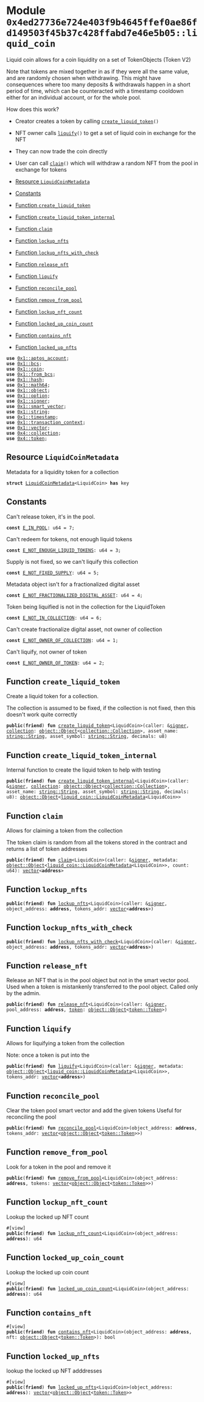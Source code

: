
<a id="0x4ed27736e724e403f9b4645ffef0ae86fd149503f45b37c428ffabd7e46e5b05_liquid_coin"></a>

# Module `0x4ed27736e724e403f9b4645ffef0ae86fd149503f45b37c428ffabd7e46e5b05::liquid_coin`

Liquid coin allows for a coin liquidity on a set of TokenObjects (Token V2)

Note that tokens are mixed together in as if they were all the same value, and are
randomly chosen when withdrawing.  This might have consequences where too many
deposits & withdrawals happen in a short period of time, which can be counteracted with
a timestamp cooldown either for an individual account, or for the whole pool.

How does this work?
- Creator creates a token by calling <code><a href="liquid_coin.md#0x4ed27736e724e403f9b4645ffef0ae86fd149503f45b37c428ffabd7e46e5b05_liquid_coin_create_liquid_token">create_liquid_token</a>()</code>
- NFT owner calls <code><a href="liquid_coin.md#0x4ed27736e724e403f9b4645ffef0ae86fd149503f45b37c428ffabd7e46e5b05_liquid_coin_liquify">liquify</a>()</code> to get a set of liquid coin in exchange for the NFT
- They can now trade the coin directly
- User can call <code><a href="liquid_coin.md#0x4ed27736e724e403f9b4645ffef0ae86fd149503f45b37c428ffabd7e46e5b05_liquid_coin_claim">claim</a>()</code> which will withdraw a random NFT from the pool in exchange for tokens


-  [Resource `LiquidCoinMetadata`](#0x4ed27736e724e403f9b4645ffef0ae86fd149503f45b37c428ffabd7e46e5b05_liquid_coin_LiquidCoinMetadata)
-  [Constants](#@Constants_0)
-  [Function `create_liquid_token`](#0x4ed27736e724e403f9b4645ffef0ae86fd149503f45b37c428ffabd7e46e5b05_liquid_coin_create_liquid_token)
-  [Function `create_liquid_token_internal`](#0x4ed27736e724e403f9b4645ffef0ae86fd149503f45b37c428ffabd7e46e5b05_liquid_coin_create_liquid_token_internal)
-  [Function `claim`](#0x4ed27736e724e403f9b4645ffef0ae86fd149503f45b37c428ffabd7e46e5b05_liquid_coin_claim)
-  [Function `lockup_nfts`](#0x4ed27736e724e403f9b4645ffef0ae86fd149503f45b37c428ffabd7e46e5b05_liquid_coin_lockup_nfts)
-  [Function `lockup_nfts_with_check`](#0x4ed27736e724e403f9b4645ffef0ae86fd149503f45b37c428ffabd7e46e5b05_liquid_coin_lockup_nfts_with_check)
-  [Function `release_nft`](#0x4ed27736e724e403f9b4645ffef0ae86fd149503f45b37c428ffabd7e46e5b05_liquid_coin_release_nft)
-  [Function `liquify`](#0x4ed27736e724e403f9b4645ffef0ae86fd149503f45b37c428ffabd7e46e5b05_liquid_coin_liquify)
-  [Function `reconcile_pool`](#0x4ed27736e724e403f9b4645ffef0ae86fd149503f45b37c428ffabd7e46e5b05_liquid_coin_reconcile_pool)
-  [Function `remove_from_pool`](#0x4ed27736e724e403f9b4645ffef0ae86fd149503f45b37c428ffabd7e46e5b05_liquid_coin_remove_from_pool)
-  [Function `lockup_nft_count`](#0x4ed27736e724e403f9b4645ffef0ae86fd149503f45b37c428ffabd7e46e5b05_liquid_coin_lockup_nft_count)
-  [Function `locked_up_coin_count`](#0x4ed27736e724e403f9b4645ffef0ae86fd149503f45b37c428ffabd7e46e5b05_liquid_coin_locked_up_coin_count)
-  [Function `contains_nft`](#0x4ed27736e724e403f9b4645ffef0ae86fd149503f45b37c428ffabd7e46e5b05_liquid_coin_contains_nft)
-  [Function `locked_up_nfts`](#0x4ed27736e724e403f9b4645ffef0ae86fd149503f45b37c428ffabd7e46e5b05_liquid_coin_locked_up_nfts)


<pre><code><b>use</b> <a href="">0x1::aptos_account</a>;
<b>use</b> <a href="">0x1::bcs</a>;
<b>use</b> <a href="">0x1::coin</a>;
<b>use</b> <a href="">0x1::from_bcs</a>;
<b>use</b> <a href="">0x1::hash</a>;
<b>use</b> <a href="">0x1::math64</a>;
<b>use</b> <a href="">0x1::object</a>;
<b>use</b> <a href="">0x1::option</a>;
<b>use</b> <a href="">0x1::signer</a>;
<b>use</b> <a href="">0x1::smart_vector</a>;
<b>use</b> <a href="">0x1::string</a>;
<b>use</b> <a href="">0x1::timestamp</a>;
<b>use</b> <a href="">0x1::transaction_context</a>;
<b>use</b> <a href="">0x1::vector</a>;
<b>use</b> <a href="">0x4::collection</a>;
<b>use</b> <a href="">0x4::token</a>;
</code></pre>



<a id="0x4ed27736e724e403f9b4645ffef0ae86fd149503f45b37c428ffabd7e46e5b05_liquid_coin_LiquidCoinMetadata"></a>

## Resource `LiquidCoinMetadata`

Metadata for a liquidity token for a collection


<pre><code><b>struct</b> <a href="liquid_coin.md#0x4ed27736e724e403f9b4645ffef0ae86fd149503f45b37c428ffabd7e46e5b05_liquid_coin_LiquidCoinMetadata">LiquidCoinMetadata</a>&lt;LiquidCoin&gt; <b>has</b> key
</code></pre>



<a id="@Constants_0"></a>

## Constants


<a id="0x4ed27736e724e403f9b4645ffef0ae86fd149503f45b37c428ffabd7e46e5b05_liquid_coin_E_IN_POOL"></a>

Can't release token, it's in the pool.


<pre><code><b>const</b> <a href="liquid_coin.md#0x4ed27736e724e403f9b4645ffef0ae86fd149503f45b37c428ffabd7e46e5b05_liquid_coin_E_IN_POOL">E_IN_POOL</a>: u64 = 7;
</code></pre>



<a id="0x4ed27736e724e403f9b4645ffef0ae86fd149503f45b37c428ffabd7e46e5b05_liquid_coin_E_NOT_ENOUGH_LIQUID_TOKENS"></a>

Can't redeem for tokens, not enough liquid tokens


<pre><code><b>const</b> <a href="liquid_coin.md#0x4ed27736e724e403f9b4645ffef0ae86fd149503f45b37c428ffabd7e46e5b05_liquid_coin_E_NOT_ENOUGH_LIQUID_TOKENS">E_NOT_ENOUGH_LIQUID_TOKENS</a>: u64 = 3;
</code></pre>



<a id="0x4ed27736e724e403f9b4645ffef0ae86fd149503f45b37c428ffabd7e46e5b05_liquid_coin_E_NOT_FIXED_SUPPLY"></a>

Supply is not fixed, so we can't liquify this collection


<pre><code><b>const</b> <a href="liquid_coin.md#0x4ed27736e724e403f9b4645ffef0ae86fd149503f45b37c428ffabd7e46e5b05_liquid_coin_E_NOT_FIXED_SUPPLY">E_NOT_FIXED_SUPPLY</a>: u64 = 5;
</code></pre>



<a id="0x4ed27736e724e403f9b4645ffef0ae86fd149503f45b37c428ffabd7e46e5b05_liquid_coin_E_NOT_FRACTIONALIZED_DIGITAL_ASSET"></a>

Metadata object isn't for a fractionalized digital asset


<pre><code><b>const</b> <a href="liquid_coin.md#0x4ed27736e724e403f9b4645ffef0ae86fd149503f45b37c428ffabd7e46e5b05_liquid_coin_E_NOT_FRACTIONALIZED_DIGITAL_ASSET">E_NOT_FRACTIONALIZED_DIGITAL_ASSET</a>: u64 = 4;
</code></pre>



<a id="0x4ed27736e724e403f9b4645ffef0ae86fd149503f45b37c428ffabd7e46e5b05_liquid_coin_E_NOT_IN_COLLECTION"></a>

Token being liquified is not in the collection for the LiquidToken


<pre><code><b>const</b> <a href="liquid_coin.md#0x4ed27736e724e403f9b4645ffef0ae86fd149503f45b37c428ffabd7e46e5b05_liquid_coin_E_NOT_IN_COLLECTION">E_NOT_IN_COLLECTION</a>: u64 = 6;
</code></pre>



<a id="0x4ed27736e724e403f9b4645ffef0ae86fd149503f45b37c428ffabd7e46e5b05_liquid_coin_E_NOT_OWNER_OF_COLLECTION"></a>

Can't create fractionalize digital asset, not owner of collection


<pre><code><b>const</b> <a href="liquid_coin.md#0x4ed27736e724e403f9b4645ffef0ae86fd149503f45b37c428ffabd7e46e5b05_liquid_coin_E_NOT_OWNER_OF_COLLECTION">E_NOT_OWNER_OF_COLLECTION</a>: u64 = 1;
</code></pre>



<a id="0x4ed27736e724e403f9b4645ffef0ae86fd149503f45b37c428ffabd7e46e5b05_liquid_coin_E_NOT_OWNER_OF_TOKEN"></a>

Can't liquify, not owner of token


<pre><code><b>const</b> <a href="liquid_coin.md#0x4ed27736e724e403f9b4645ffef0ae86fd149503f45b37c428ffabd7e46e5b05_liquid_coin_E_NOT_OWNER_OF_TOKEN">E_NOT_OWNER_OF_TOKEN</a>: u64 = 2;
</code></pre>



<a id="0x4ed27736e724e403f9b4645ffef0ae86fd149503f45b37c428ffabd7e46e5b05_liquid_coin_create_liquid_token"></a>

## Function `create_liquid_token`

Create a liquid token for a collection.

The collection is assumed to be fixed, if the collection is not fixed, then this doesn't work quite correctly


<pre><code><b>public</b>(<b>friend</b>) <b>fun</b> <a href="liquid_coin.md#0x4ed27736e724e403f9b4645ffef0ae86fd149503f45b37c428ffabd7e46e5b05_liquid_coin_create_liquid_token">create_liquid_token</a>&lt;LiquidCoin&gt;(caller: &<a href="">signer</a>, <a href="">collection</a>: <a href="_Object">object::Object</a>&lt;<a href="_Collection">collection::Collection</a>&gt;, asset_name: <a href="_String">string::String</a>, asset_symbol: <a href="_String">string::String</a>, decimals: u8)
</code></pre>



<a id="0x4ed27736e724e403f9b4645ffef0ae86fd149503f45b37c428ffabd7e46e5b05_liquid_coin_create_liquid_token_internal"></a>

## Function `create_liquid_token_internal`

Internal function to create the liquid token to help with testing


<pre><code><b>public</b>(<b>friend</b>) <b>fun</b> <a href="liquid_coin.md#0x4ed27736e724e403f9b4645ffef0ae86fd149503f45b37c428ffabd7e46e5b05_liquid_coin_create_liquid_token_internal">create_liquid_token_internal</a>&lt;LiquidCoin&gt;(caller: &<a href="">signer</a>, <a href="">collection</a>: <a href="_Object">object::Object</a>&lt;<a href="_Collection">collection::Collection</a>&gt;, asset_name: <a href="_String">string::String</a>, asset_symbol: <a href="_String">string::String</a>, decimals: u8): <a href="_Object">object::Object</a>&lt;<a href="liquid_coin.md#0x4ed27736e724e403f9b4645ffef0ae86fd149503f45b37c428ffabd7e46e5b05_liquid_coin_LiquidCoinMetadata">liquid_coin::LiquidCoinMetadata</a>&lt;LiquidCoin&gt;&gt;
</code></pre>



<a id="0x4ed27736e724e403f9b4645ffef0ae86fd149503f45b37c428ffabd7e46e5b05_liquid_coin_claim"></a>

## Function `claim`

Allows for claiming a token from the collection

The token claim is random from all the tokens stored in the contract and returns a list of token addresses


<pre><code><b>public</b>(<b>friend</b>) <b>fun</b> <a href="liquid_coin.md#0x4ed27736e724e403f9b4645ffef0ae86fd149503f45b37c428ffabd7e46e5b05_liquid_coin_claim">claim</a>&lt;LiquidCoin&gt;(caller: &<a href="">signer</a>, metadata: <a href="_Object">object::Object</a>&lt;<a href="liquid_coin.md#0x4ed27736e724e403f9b4645ffef0ae86fd149503f45b37c428ffabd7e46e5b05_liquid_coin_LiquidCoinMetadata">liquid_coin::LiquidCoinMetadata</a>&lt;LiquidCoin&gt;&gt;, count: u64): <a href="">vector</a>&lt;<b>address</b>&gt;
</code></pre>



<a id="0x4ed27736e724e403f9b4645ffef0ae86fd149503f45b37c428ffabd7e46e5b05_liquid_coin_lockup_nfts"></a>

## Function `lockup_nfts`



<pre><code><b>public</b>(<b>friend</b>) <b>fun</b> <a href="liquid_coin.md#0x4ed27736e724e403f9b4645ffef0ae86fd149503f45b37c428ffabd7e46e5b05_liquid_coin_lockup_nfts">lockup_nfts</a>&lt;LiquidCoin&gt;(caller: &<a href="">signer</a>, object_address: <b>address</b>, tokens_addr: <a href="">vector</a>&lt;<b>address</b>&gt;)
</code></pre>



<a id="0x4ed27736e724e403f9b4645ffef0ae86fd149503f45b37c428ffabd7e46e5b05_liquid_coin_lockup_nfts_with_check"></a>

## Function `lockup_nfts_with_check`



<pre><code><b>public</b>(<b>friend</b>) <b>fun</b> <a href="liquid_coin.md#0x4ed27736e724e403f9b4645ffef0ae86fd149503f45b37c428ffabd7e46e5b05_liquid_coin_lockup_nfts_with_check">lockup_nfts_with_check</a>&lt;LiquidCoin&gt;(caller: &<a href="">signer</a>, object_address: <b>address</b>, tokens_addr: <a href="">vector</a>&lt;<b>address</b>&gt;)
</code></pre>



<a id="0x4ed27736e724e403f9b4645ffef0ae86fd149503f45b37c428ffabd7e46e5b05_liquid_coin_release_nft"></a>

## Function `release_nft`

Release an NFT that is in the pool object but not in the smart vector pool.
Used when a token is mistankenly transferred to the pool object.
Called only by the admin.


<pre><code><b>public</b>(<b>friend</b>) <b>fun</b> <a href="liquid_coin.md#0x4ed27736e724e403f9b4645ffef0ae86fd149503f45b37c428ffabd7e46e5b05_liquid_coin_release_nft">release_nft</a>&lt;LiquidCoin&gt;(caller: &<a href="">signer</a>, pool_address: <b>address</b>, <a href="">token</a>: <a href="_Object">object::Object</a>&lt;<a href="_Token">token::Token</a>&gt;)
</code></pre>



<a id="0x4ed27736e724e403f9b4645ffef0ae86fd149503f45b37c428ffabd7e46e5b05_liquid_coin_liquify"></a>

## Function `liquify`

Allows for liquifying a token from the collection

Note: once a token is put into the


<pre><code><b>public</b>(<b>friend</b>) <b>fun</b> <a href="liquid_coin.md#0x4ed27736e724e403f9b4645ffef0ae86fd149503f45b37c428ffabd7e46e5b05_liquid_coin_liquify">liquify</a>&lt;LiquidCoin&gt;(caller: &<a href="">signer</a>, metadata: <a href="_Object">object::Object</a>&lt;<a href="liquid_coin.md#0x4ed27736e724e403f9b4645ffef0ae86fd149503f45b37c428ffabd7e46e5b05_liquid_coin_LiquidCoinMetadata">liquid_coin::LiquidCoinMetadata</a>&lt;LiquidCoin&gt;&gt;, tokens_addr: <a href="">vector</a>&lt;<b>address</b>&gt;)
</code></pre>



<a id="0x4ed27736e724e403f9b4645ffef0ae86fd149503f45b37c428ffabd7e46e5b05_liquid_coin_reconcile_pool"></a>

## Function `reconcile_pool`

Clear the token pool smart vector and add the given tokens
Useful for reconciling the pool


<pre><code><b>public</b>(<b>friend</b>) <b>fun</b> <a href="liquid_coin.md#0x4ed27736e724e403f9b4645ffef0ae86fd149503f45b37c428ffabd7e46e5b05_liquid_coin_reconcile_pool">reconcile_pool</a>&lt;LiquidCoin&gt;(object_address: <b>address</b>, tokens_addr: <a href="">vector</a>&lt;<a href="_Object">object::Object</a>&lt;<a href="_Token">token::Token</a>&gt;&gt;)
</code></pre>



<a id="0x4ed27736e724e403f9b4645ffef0ae86fd149503f45b37c428ffabd7e46e5b05_liquid_coin_remove_from_pool"></a>

## Function `remove_from_pool`

Look for a token in the pool and remove it


<pre><code><b>public</b>(<b>friend</b>) <b>fun</b> <a href="liquid_coin.md#0x4ed27736e724e403f9b4645ffef0ae86fd149503f45b37c428ffabd7e46e5b05_liquid_coin_remove_from_pool">remove_from_pool</a>&lt;LiquidCoin&gt;(object_address: <b>address</b>, tokens: <a href="">vector</a>&lt;<a href="_Object">object::Object</a>&lt;<a href="_Token">token::Token</a>&gt;&gt;)
</code></pre>



<a id="0x4ed27736e724e403f9b4645ffef0ae86fd149503f45b37c428ffabd7e46e5b05_liquid_coin_lockup_nft_count"></a>

## Function `lockup_nft_count`

Lookup the locked up NFT count


<pre><code>#[view]
<b>public</b>(<b>friend</b>) <b>fun</b> <a href="liquid_coin.md#0x4ed27736e724e403f9b4645ffef0ae86fd149503f45b37c428ffabd7e46e5b05_liquid_coin_lockup_nft_count">lockup_nft_count</a>&lt;LiquidCoin&gt;(object_address: <b>address</b>): u64
</code></pre>



<a id="0x4ed27736e724e403f9b4645ffef0ae86fd149503f45b37c428ffabd7e46e5b05_liquid_coin_locked_up_coin_count"></a>

## Function `locked_up_coin_count`

Lookup the locked up coin count


<pre><code>#[view]
<b>public</b>(<b>friend</b>) <b>fun</b> <a href="liquid_coin.md#0x4ed27736e724e403f9b4645ffef0ae86fd149503f45b37c428ffabd7e46e5b05_liquid_coin_locked_up_coin_count">locked_up_coin_count</a>&lt;LiquidCoin&gt;(object_address: <b>address</b>): u64
</code></pre>



<a id="0x4ed27736e724e403f9b4645ffef0ae86fd149503f45b37c428ffabd7e46e5b05_liquid_coin_contains_nft"></a>

## Function `contains_nft`



<pre><code>#[view]
<b>public</b>(<b>friend</b>) <b>fun</b> <a href="liquid_coin.md#0x4ed27736e724e403f9b4645ffef0ae86fd149503f45b37c428ffabd7e46e5b05_liquid_coin_contains_nft">contains_nft</a>&lt;LiquidCoin&gt;(object_address: <b>address</b>, nft: <a href="_Object">object::Object</a>&lt;<a href="_Token">token::Token</a>&gt;): bool
</code></pre>



<a id="0x4ed27736e724e403f9b4645ffef0ae86fd149503f45b37c428ffabd7e46e5b05_liquid_coin_locked_up_nfts"></a>

## Function `locked_up_nfts`

lookup the locked up NFT adddresses


<pre><code>#[view]
<b>public</b>(<b>friend</b>) <b>fun</b> <a href="liquid_coin.md#0x4ed27736e724e403f9b4645ffef0ae86fd149503f45b37c428ffabd7e46e5b05_liquid_coin_locked_up_nfts">locked_up_nfts</a>&lt;LiquidCoin&gt;(object_address: <b>address</b>): <a href="">vector</a>&lt;<a href="_Object">object::Object</a>&lt;<a href="_Token">token::Token</a>&gt;&gt;
</code></pre>
